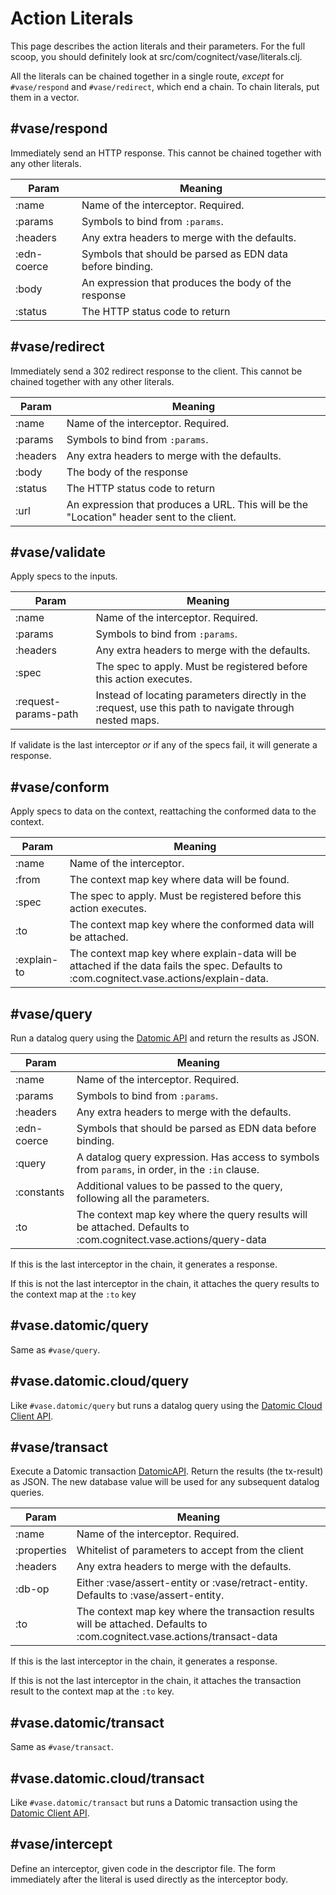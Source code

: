 # Action Literals

This page describes the action literals and their parameters. For the
full scoop, you should definitely look at
src/com/cognitect/vase/literals.clj.

All the literals can be chained together in a single route, _except_
for `#vase/respond` and `#vase/redirect`, which end a chain. To chain literals, put them in a vector.


## #vase/respond

Immediately send an HTTP response. This cannot be chained together
with any other literals.

| Param       | Meaning                                                   |
|-------------|-----------------------------------------------------------|
| :name       | Name of the interceptor. Required.                        |
| :params     | Symbols to bind from `:params`.                           |
| :headers    | Any extra headers to merge with the defaults.             |
| :edn-coerce | Symbols that should be parsed as EDN data before binding. |
| :body       | An expression that produces the body of the response      |
| :status     | The HTTP status code to return                            |

## #vase/redirect

Immediately send a 302 redirect response to the client. This cannot be
chained together with any other literals.

| Param    | Meaning                                                                                   |
|----------|-------------------------------------------------------------------------------------------|
| :name    | Name of the interceptor. Required.                                                        |
| :params  | Symbols to bind from `:params`.                                                           |
| :headers | Any extra headers to merge with the defaults.                                             |
| :body    | The body of the response                                                                  |
| :status  | The HTTP status code to return                                                            |
| :url     | An expression that produces a URL. This will be the "Location" header sent to the client. |

## #vase/validate

Apply specs to the inputs.

| Param                | Meaning                                                                                                 |
|----------------------|---------------------------------------------------------------------------------------------------------|
| :name                | Name of the interceptor. Required.                                                                      |
| :params              | Symbols to bind from `:params`.                                                                         |
| :headers             | Any extra headers to merge with the defaults.                                                           |
| :spec                | The spec to apply. Must be registered before this action executes.                                      |
| :request-params-path | Instead of locating parameters directly in the :request, use this path to navigate through nested maps. |

If validate is the last interceptor _or_ if any of the specs fail, it will
generate a response.

## #vase/conform

Apply specs to data on the context, reattaching the conformed data to
the context.

| Param       | Meaning                                                                                                                                  |
|-------------|-------------------------------------------------------------------------------------------------------------------------------------------|
| :name       | Name of the interceptor.                                                                                                                  |
| :from       | The context map key where data will be found.                                                                                             |
| :spec       | The spec to apply. Must be registered before this action executes.                                                                        |
| :to         | The context map key where the conformed data will be attached.                                                                            |
| :explain-to | The context map key where explain-data will be attached if the data fails the spec. Defaults to :com.cognitect.vase.actions/explain-data. |

## #vase/query

Run a datalog query using the [Datomic API](https://docs.datomic.com/on-prem/clojure/index.html)
and return the results as JSON.

| Param       | Meaning                                                                                                           |
|-------------|------------------------------------------------------------------------------------------------------------------ |
| :name       | Name of the interceptor. Required.                                                                                |
| :params     | Symbols to bind from `:params`.                                                                                   |
| :headers    | Any extra headers to merge with the defaults.                                                                     |
| :edn-coerce | Symbols that should be parsed as EDN data before binding.                                                         |
| :query      | A datalog query expression. Has access to symbols from `params`, in order, in the `:in` clause.                   |
| :constants  | Additional values to be passed to the query, following all the parameters.                                        |
| :to         | The context map key where the query results will be attached. Defaults to :com.cognitect.vase.actions/query-data  |

If this is the last interceptor in the chain, it generates a response.

If this is not the last interceptor in the chain, it attaches the
query results to the context map at the `:to` key

## #vase.datomic/query

Same as `#vase/query`.

## #vase.datomic.cloud/query

Like `#vase.datomic/query` but runs a datalog query using the [Datomic Cloud Client API](https://docs.datomic.com/client-api/datomic.client.api.html).


## #vase/transact

Execute a Datomic transaction [DatomicAPI](https://docs.datomic.com/on-prem/clojure/index.html).
Return the results (the tx-result) as JSON. The new database value
will be used for any subsequent datalog queries.

| Param       | Meaning                                                                                                                    |
|-------------|--------------------------------------------------------------------------------------------------------------------------- |
| :name       | Name of the interceptor. Required.                                                                                         |
| :properties | Whitelist of parameters to accept from the client                                                                          |
| :headers    | Any extra headers to merge with the defaults.                                                                              |
| :db-op      | Either :vase/assert-entity or :vase/retract-entity. Defaults to :vase/assert-entity.                                       |
| :to         | The context map key where the transaction results will be attached. Defaults to :com.cognitect.vase.actions/transact-data  |

If this is the last interceptor in the chain, it generates a response.

If this is not the last interceptor in the chain, it attaches the
transaction result to the context map at the `:to` key.

## #vase.datomic/transact

Same as `#vase/transact`.

## #vase.datomic.cloud/transact

Like `#vase.datomic/transact` but runs a Datomic transaction using the [Datomic Client API](https://docs.datomic.com/client-api/datomic.client.api.html).

## #vase/intercept

Define an interceptor, given code in the descriptor file. The form
immediately after the literal is used directly as the interceptor
body.
